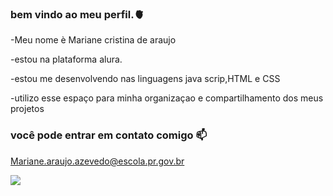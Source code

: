 ### bem vindo  ao meu perfil.🫀 

-Meu nome è Mariane cristina de araujo 

-estou na plataforma alura.

-estou me desenvolvendo nas linguagens java scrip,HTML e CSS

-utilizo esse espaço para minha organizaçao e compartilhamento dos meus projetos 

### você pode entrar em contato comigo 📫 

Mariane.araujo.azevedo@escola.pr.gov.br

![](https://media.tenor.com/J4E8FJ99A-QAAAAC/no-kanye-west.gif)
